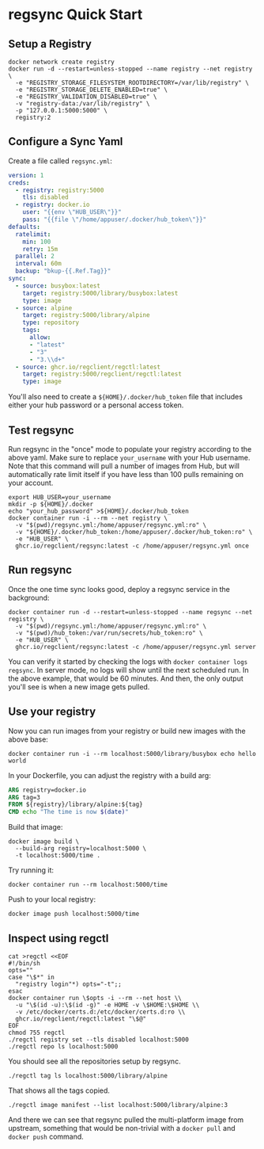# regsync Quick Start

## Setup a Registry

```shell
docker network create registry
docker run -d --restart=unless-stopped --name registry --net registry \
  -e "REGISTRY_STORAGE_FILESYSTEM_ROOTDIRECTORY=/var/lib/registry" \
  -e "REGISTRY_STORAGE_DELETE_ENABLED=true" \
  -e "REGISTRY_VALIDATION_DISABLED=true" \
  -v "registry-data:/var/lib/registry" \
  -p "127.0.0.1:5000:5000" \
  registry:2
```

## Configure a Sync Yaml

Create a file called `regsync.yml`:

```yaml
version: 1
creds:
  - registry: registry:5000
    tls: disabled
  - registry: docker.io
    user: "{{env \"HUB_USER\"}}"
    pass: "{{file \"/home/appuser/.docker/hub_token\"}}"
defaults:
  ratelimit:
    min: 100
    retry: 15m
  parallel: 2
  interval: 60m
  backup: "bkup-{{.Ref.Tag}}"
sync:
  - source: busybox:latest
    target: registry:5000/library/busybox:latest
    type: image
  - source: alpine
    target: registry:5000/library/alpine
    type: repository
    tags:
      allow:
      - "latest"
      - "3"
      - "3.\\d+"
  - source: ghcr.io/regclient/regctl:latest
    target: registry:5000/regclient/regctl:latest
    type: image
```

You'll also need to create a `${HOME}/.docker/hub_token` file that includes
either your hub password or a personal access token.

## Test regsync

Run regsync in the "once" mode to populate your registry according to the above
yaml. Make sure to replace `your_username` with your Hub username. Note that
this command will pull a number of images from Hub, but will automatically rate
limit itself if you have less than 100 pulls remaining on your account.

```shell
export HUB_USER=your_username
mkdir -p ${HOME}/.docker
echo "your_hub_password" >${HOME}/.docker/hub_token
docker container run -i --rm --net registry \
  -v "$(pwd)/regsync.yml:/home/appuser/regsync.yml:ro" \
  -v "${HOME}/.docker/hub_token:/home/appuser/.docker/hub_token:ro" \
  -e "HUB_USER" \
  ghcr.io/regclient/regsync:latest -c /home/appuser/regsync.yml once
```

## Run regsync

Once the one time sync looks good, deploy a regsync service in the background:

```shell
docker container run -d --restart=unless-stopped --name regsync --net registry \
  -v "$(pwd)/regsync.yml:/home/appuser/regsync.yml:ro" \
  -v "$(pwd)/hub_token:/var/run/secrets/hub_token:ro" \
  -e "HUB_USER" \
  ghcr.io/regclient/regsync:latest -c /home/appuser/regsync.yml server
```

You can verify it started by checking the logs with `docker container logs
regsync`. In server mode, no logs will show until the next scheduled run. In
the above example, that would be 60 minutes. And then, the only output you'll
see is when a new image gets pulled.

## Use your registry

Now you can run images from your registry or build new images with the above base:

`docker container run -i --rm localhost:5000/library/busybox echo hello world`

In your Dockerfile, you can adjust the registry with a build arg:

```Dockerfile
ARG registry=docker.io
ARG tag=3
FROM ${registry}/library/alpine:${tag}
CMD echo "The time is now $(date)"
```

Build that image:

```shell
docker image build \
  --build-arg registry=localhost:5000 \
  -t localhost:5000/time .
```

Try running it:

`docker container run --rm localhost:5000/time`

Push to your local registry:

`docker image push localhost:5000/time`

## Inspect using regctl

```shell
cat >regctl <<EOF
#!/bin/sh
opts=""
case "\$*" in
  "registry login"*) opts="-t";;
esac
docker container run \$opts -i --rm --net host \\
  -u "\$(id -u):\$(id -g)" -e HOME -v \$HOME:\$HOME \\
  -v /etc/docker/certs.d:/etc/docker/certs.d:ro \\
  ghcr.io/regclient/regctl:latest "\$@"
EOF
chmod 755 regctl
./regctl registry set --tls disabled localhost:5000
./regctl repo ls localhost:5000
```

You should see all the repositories setup by regsync.

```shell
./regctl tag ls localhost:5000/library/alpine
```

That shows all the tags copied.

```shell
./regctl image manifest --list localhost:5000/library/alpine:3
```

And there we can see that regsync pulled the multi-platform image from upstream,
something that would be non-trivial with a `docker pull` and `docker push`
command.
